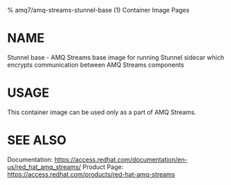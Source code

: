 % amq7/amq-streams-stunnel-base (1) Container Image Pages

# NAME

Stunnel base - AMQ Streams base image for running Stunnel sidecar which encrypts communication between AMQ Streams components

# USAGE

This container image can be used only as a part of AMQ Streams.

# SEE ALSO

Documentation: https://access.redhat.com/documentation/en-us/red_hat_amq_streams/
Product Page: https://access.redhat.com/products/red-hat-amq-streams